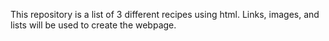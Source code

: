 This repository is a list of 3 different recipes using html.
Links, images, and lists will be used to create the webpage. 